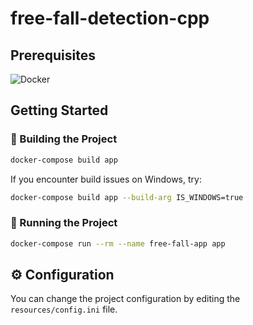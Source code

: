# free-fall-detection-cpp

## Prerequisites
![Docker](https://img.shields.io/badge/docker-%230db7ed.svg?style=for-the-badge&logo=docker&logoColor=white)

## Getting Started

### 🔨 Building the Project

```bash
docker-compose build app
```

If you encounter build issues on Windows, try:

```bash
docker-compose build app --build-arg IS_WINDOWS=true
```

### 🚀 Running the Project

```bash
docker-compose run --rm --name free-fall-app app
```

## ⚙️ Configuration

You can change the project configuration by editing the `resources/config.ini` file.
